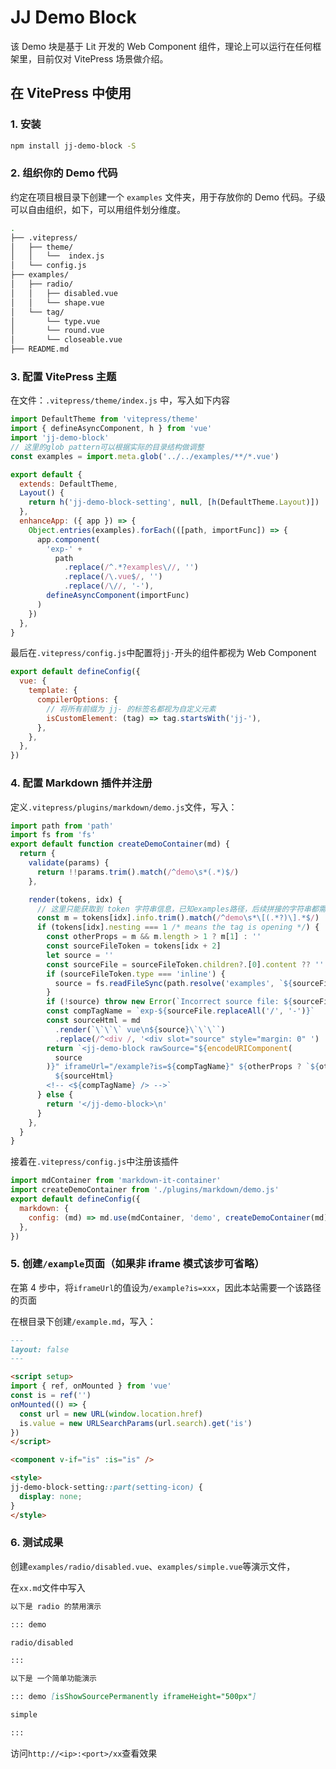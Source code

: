 # JJ Demo Block

该 Demo 块是基于 Lit 开发的 Web Component 组件，理论上可以运行在任何框架里，目前仅对 VitePress 场景做介绍。

## 在 VitePress 中使用

### 1. 安装

```bash
npm install jj-demo-block -S
```

### 2. 组织你的 Demo 代码

约定在项目根目录下创建一个 `examples` 文件夹，用于存放你的 Demo 代码。子级可以自由组织，如下，可以用组件划分维度。

```bash
.
├── .vitepress/
│   ├── theme/
│   │   └──  index.js
│   └── config.js
├── examples/
│   ├── radio/
│   │   ├── disabled.vue
│   │   └── shape.vue
│   └── tag/
│       └── type.vue
│       └── round.vue
│       └── closeable.vue
├── README.md
```

### 3. 配置 VitePress 主题

在文件：`.vitepress/theme/index.js` 中，写入如下内容

```javascript
import DefaultTheme from 'vitepress/theme'
import { defineAsyncComponent, h } from 'vue'
import 'jj-demo-block'
// 这里的glob pattern可以根据实际的目录结构做调整
const examples = import.meta.glob('../../examples/**/*.vue')

export default {
  extends: DefaultTheme,
  Layout() {
    return h('jj-demo-block-setting', null, [h(DefaultTheme.Layout)])
  },
  enhanceApp: ({ app }) => {
    Object.entries(examples).forEach(([path, importFunc]) => {
      app.component(
        'exp-' +
          path
            .replace(/^.*?examples\//, '')
            .replace(/\.vue$/, '')
            .replace(/\//, '-'),
        defineAsyncComponent(importFunc)
      )
    })
  },
}
```

最后在`.vitepress/config.js`中配置将`jj-`开头的组件都视为 Web Component

```javascript
export default defineConfig({
  vue: {
    template: {
      compilerOptions: {
        // 将所有前缀为 jj- 的标签名都视为自定义元素
        isCustomElement: (tag) => tag.startsWith('jj-'),
      },
    },
  },
})
```

### 4. 配置 Markdown 插件并注册

定义`.vitepress/plugins/markdown/demo.js`文件，写入：

```javascript
import path from 'path'
import fs from 'fs'
export default function createDemoContainer(md) {
  return {
    validate(params) {
      return !!params.trim().match(/^demo\s*(.*)$/)
    },

    render(tokens, idx) {
      // 这里只能获取到 token 字符串信息，已知examples路径，后续拼接的字符串都需要提供
      const m = tokens[idx].info.trim().match(/^demo\s*\[(.*?)\].*$/)
      if (tokens[idx].nesting === 1 /* means the tag is opening */) {
        const otherProps = m && m.length > 1 ? m[1] : ''
        const sourceFileToken = tokens[idx + 2]
        let source = ''
        const sourceFile = sourceFileToken.children?.[0].content ?? ''
        if (sourceFileToken.type === 'inline') {
          source = fs.readFileSync(path.resolve('examples', `${sourceFile}.vue`), 'utf-8')
        }
        if (!source) throw new Error(`Incorrect source file: ${sourceFile}`)
        const compTagName = `exp-${sourceFile.replaceAll('/', '-')}`
        const sourceHtml = md
          .render(`\`\`\` vue\n${source}\`\`\``)
          .replace(/^<div /, '<div slot="source" style="margin: 0" ')
        return `<jj-demo-block rawSource="${encodeURIComponent(
          source
        )}" iframeUrl="/example?is=${compTagName}" ${otherProps ? `${otherProps}` : ''}>
          ${sourceHtml}
        <!-- <${compTagName} /> -->`
      } else {
        return '</jj-demo-block>\n'
      }
    },
  }
}
```

接着在`.vitepress/config.js`中注册该插件

```javascript
import mdContainer from 'markdown-it-container'
import createDemoContainer from './plugins/markdown/demo.js'
export default defineConfig({
  markdown: {
    config: (md) => md.use(mdContainer, 'demo', createDemoContainer(md)),
  },
})
```

### 5. 创建`/example`页面（如果非 iframe 模式该步可省略）

在第 4 步中，将`iframeUrl`的值设为`/example?is=xxx`，因此本站需要一个该路径的页面

在根目录下创建`/example.md`，写入：

```markdown
---
layout: false
---

<script setup>
import { ref, onMounted } from 'vue'
const is = ref('')
onMounted(() => {
  const url = new URL(window.location.href)
  is.value = new URLSearchParams(url.search).get('is')
})
</script>

<component v-if="is" :is="is" />

<style>
jj-demo-block-setting::part(setting-icon) {
  display: none;
}
</style>
```

### 6. 测试成果

创建`examples/radio/disabled.vue`、`examples/simple.vue`等演示文件，

在`xx.md`文件中写入

```markdown
以下是 radio 的禁用演示

::: demo

radio/disabled

:::

以下是 一个简单功能演示

::: demo [isShowSourcePermanently iframeHeight="500px"]

simple

:::
```

访问`http://<ip>:<port>/xx`查看效果
